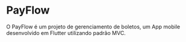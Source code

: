 # PayFlow
O PayFlow é um projeto de gerenciamento de boletos, um App mobile desenvolvido em Flutter utilizando padrão MVC.
